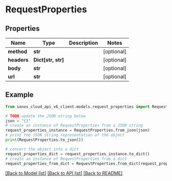 # RequestProperties


## Properties

Name | Type | Description | Notes
------------ | ------------- | ------------- | -------------
**method** | **str** |  | [optional] 
**headers** | **Dict[str, str]** |  | [optional] 
**body** | **str** |  | [optional] 
**url** | **str** |  | [optional] 

## Example

```python
from ionos_cloud_api_v6_client.models.request_properties import RequestProperties

# TODO update the JSON string below
json = "{}"
# create an instance of RequestProperties from a JSON string
request_properties_instance = RequestProperties.from_json(json)
# print the JSON string representation of the object
print(RequestProperties.to_json())

# convert the object into a dict
request_properties_dict = request_properties_instance.to_dict()
# create an instance of RequestProperties from a dict
request_properties_from_dict = RequestProperties.from_dict(request_properties_dict)
```
[[Back to Model list]](../README.md#documentation-for-models) [[Back to API list]](../README.md#documentation-for-api-endpoints) [[Back to README]](../README.md)


